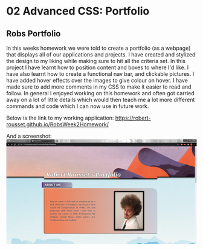 # 02 Advanced CSS: Portfolio

## Robs Portfolio ##

In this weeks homework we were told to create a portfolio (as a webpage) that displays all of our applications and projects. I have created and stylized the design to my liking while making sure to hit all the criteria set. In this project I have learnt how to position content and boxes to where I'd like. I have also learnt how to create a functional nav bar, and clickable pictures. I have added hover effects over the images to give colour on hover. I have made sure to add more comments in my CSS to make it easier to read and follow. In general I enjoyed working on this homework and often got carried away on a lot of little details which would then teach me a lot more different commands and code which I can now use in future work.

Below is the link to my working application: https://robert-rousset.github.io/RobsWeek2Homework/

And a screenshot: ![My portfolio screenshot!.](./Pictures/Screenshot-of-webpage.png)